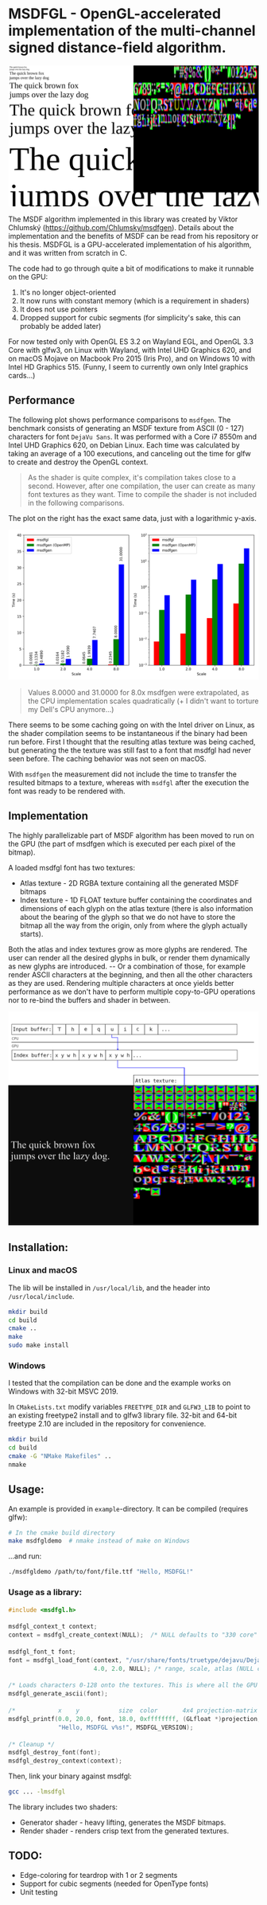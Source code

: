 # MSDFGL - OpenGL-accelerated implementation of the multi-channel signed distance-field algorithm.

![Demo](img/scale.png)

The MSDF algorithm implemented in this library was created by Viktor Chlumský (https://github.com/Chlumsky/msdfgen). Details about the implementation and the benefits of MSDF can be read from his repository or his thesis. MSDFGL is a GPU-accelerated implementation of his algorithm, and it was written from scratch in C.

The code had to go through quite a bit of modifications to make it runnable on the GPU:
1. It's no longer object-oriented
2. It now runs with constant memory (which is a requirement in shaders)
3. It does not use pointers
4. Dropped support for cubic segments (for simplicity's sake, this can probably be added later)

For now tested only with OpenGL ES 3.2 on Wayland EGL, and OpenGL 3.3 Core with glfw3, on Linux with Wayland, with Intel UHD Graphics 620, and on macOS Mojave on Macbook Pro 2015 (Iris Pro), and on Windows 10 with Intel HD Graphics 515. (Funny, I seem to currently own only Intel graphics cards...)

## Performance
The following plot shows performance comparisons to `msdfgen`. The benchmark consists of generating an MSDF texture from ASCII (0 - 127) characters for font `DejaVu Sans`. It was performed with a Core i7 8550m and Intel UHD Graphics 620, on Debian Linux. Each time was calculated by taking an average of a 100 executions, and canceling out the time for glfw to create and destroy the OpenGL context. 

> As the shader is quite complex, it's compilation takes close to a second. However, after one compilation, the user can create as many font textures as they want. Time to compile the shader is not included in the following comparisons.

The plot on the right has the exact same data, just with a logarithmic y-axis.

![Benchmarks](img/benchmarks.png)

> Values 8.0000 and 31.0000 for 8.0x msdfgen were extrapolated, as the CPU implementation scales quadratically (+ I didn't want to torture my Dell's CPU anymore...)

There seems to be some caching going on with the Intel driver on Linux, as the shader compilation seems to be instantaneous if the binary had been run before. First I thought that the resulting atlas texture was being cached, but generating the the texture was still fast to a font that msdfgl had never seen before. The caching behavior was not seen on macOS.

With `msdfgen` the measurement did not include the time to transfer the resulted bitmaps to a texture, whereas with `msdfgl` after the execution the font was ready to be rendered with.


## Implementation
The highly parallelizable part of MSDF algorithm has been moved to run on the GPU (the part of msdfgen which is executed per each pixel of the bitmap).

A loaded msdfgl font has two textures:
- Atlas texture - 2D RGBA texture containing all the generated MSDF bitmaps
- Index texture - 1D FLOAT texture buffer containing the coordinates and dimensions of each glyph on the atlas texture (there is also information about the bearing of the glyph so that we do not have to store the bitmap all the way from the origin, only from where the glyph actually starts).

Both the atlas and index textures grow as more glyphs are rendered. The user can render all the desired glyphs in bulk, or render them dynamically as new glyphs are introduced. -- Or a combination of those, for example render ASCII characters at the beginning, and then all the other characters as they are used. Rendering multiple characters at once yields better performance as we don't have to perform multiple copy-to-GPU operations nor to re-bind the buffers and shader in between.

![Implementation](img/diagram.png)

## Installation:

### Linux and macOS
The lib will be installed in `/usr/local/lib`, and the header into `/usr/local/include`.
```sh
mkdir build
cd build
cmake ..
make
sudo make install
```

### Windows
I tested that the compilation can be done and the example works on Windows with 32-bit MSVC 2019.

In `CMakeLists.txt` modify variables `FREETYPE_DIR` and `GLFW3_LIB` to point to an existing freetype2 install and to glfw3 library file. 32-bit and 64-bit freetype 2.10 are included in the repository for convenience.

```sh
mkdir build
cd build
cmake -G "NMake Makefiles" ..
nmake
```

## Usage:

An example is provided in `example`-directory. It can be compiled (requires glfw):
```sh
# In the cmake build directory
make msdfgldemo  # nmake instead of make on Windows
```
...and run:
```sh
./msdfgldemo /path/to/font/file.ttf "Hello, MSDFGL!"
```

### Usage as a library:
```C
#include <msdfgl.h>

msdfgl_context_t context;
context = msdfgl_create_context(NULL);  /* NULL defaults to "330 core" */

msdfgl_font_t font;
font = msdfgl_load_font(context, "/usr/share/fonts/truetype/dejavu/DejaVuSansMono.ttf",
                        4.0, 2.0, NULL); /* range, scale, atlas (NULL creates a new one) */

/* Loads characters 0-128 onto the textures. This is where all the GPU cycles went. */
msdfgl_generate_ascii(font);

/*            x    y           size  color       4x4 projection-matrix  flags */
msdfgl_printf(0.0, 20.0, font, 18.0, 0xffffffff, (GLfloat *)projection, MSDFGL_KERNING,
              "Hello, MSDFGL v%s!", MSDFGL_VERSION);

/* Cleanup */
msdfgl_destroy_font(font);
msdfgl_destroy_context(context);
```
Then, link your binary against msdfgl:
```sh
gcc ... -lmsdfgl
```

The library includes two shaders:
- Generator shader - heavy lifting, generates the MSDF bitmaps.
- Render shader - renders crisp text from the generated textures.


## TODO:
- Edge-coloring for teardrop with 1 or 2 segments
- Support for cubic segments (needed for OpenType fonts)
- Unit testing
